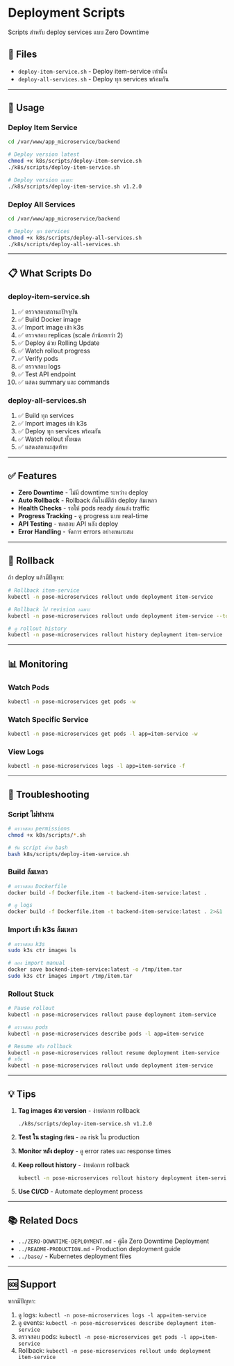 # Deployment Scripts

Scripts สำหรับ deploy services แบบ Zero Downtime

## 📁 Files

- `deploy-item-service.sh` - Deploy item-service เท่านั้น
- `deploy-all-services.sh` - Deploy ทุก services พร้อมกัน

---

## 🚀 Usage

### **Deploy Item Service**

```bash
cd /var/www/app_microservice/backend

# Deploy version latest
chmod +x k8s/scripts/deploy-item-service.sh
./k8s/scripts/deploy-item-service.sh

# Deploy version เฉพาะ
./k8s/scripts/deploy-item-service.sh v1.2.0
```

### **Deploy All Services**

```bash
cd /var/www/app_microservice/backend

# Deploy ทุก services
chmod +x k8s/scripts/deploy-all-services.sh
./k8s/scripts/deploy-all-services.sh
```

---

## 📋 What Scripts Do

### **deploy-item-service.sh**

1. ✅ ตรวจสอบสถานะปัจจุบัน
2. ✅ Build Docker image
3. ✅ Import image เข้า k3s
4. ✅ ตรวจสอบ replicas (scale ถ้าน้อยกว่า 2)
5. ✅ Deploy ด้วย Rolling Update
6. ✅ Watch rollout progress
7. ✅ Verify pods
8. ✅ ตรวจสอบ logs
9. ✅ Test API endpoint
10. ✅ แสดง summary และ commands

### **deploy-all-services.sh**

1. ✅ Build ทุก services
2. ✅ Import images เข้า k3s
3. ✅ Deploy ทุก services พร้อมกัน
4. ✅ Watch rollout ทั้งหมด
5. ✅ แสดงสถานะสุดท้าย

---

## ✅ Features

- **Zero Downtime** - ไม่มี downtime ระหว่าง deploy
- **Auto Rollback** - Rollback อัตโนมัติถ้า deploy ล้มเหลว
- **Health Checks** - รอให้ pods ready ก่อนส่ง traffic
- **Progress Tracking** - ดู progress แบบ real-time
- **API Testing** - ทดสอบ API หลัง deploy
- **Error Handling** - จัดการ errors อย่างเหมาะสม

---

## 🔄 Rollback

ถ้า deploy แล้วมีปัญหา:

```bash
# Rollback item-service
kubectl -n pose-microservices rollout undo deployment item-service

# Rollback ไป revision เฉพาะ
kubectl -n pose-microservices rollout undo deployment item-service --to-revision=2

# ดู rollout history
kubectl -n pose-microservices rollout history deployment item-service
```

---

## 📊 Monitoring

### **Watch Pods**
```bash
kubectl -n pose-microservices get pods -w
```

### **Watch Specific Service**
```bash
kubectl -n pose-microservices get pods -l app=item-service -w
```

### **View Logs**
```bash
kubectl -n pose-microservices logs -l app=item-service -f
```

---

## 🐛 Troubleshooting

### **Script ไม่ทำงาน**

```bash
# ตรวจสอบ permissions
chmod +x k8s/scripts/*.sh

# รัน script ด้วย bash
bash k8s/scripts/deploy-item-service.sh
```

### **Build ล้มเหลว**

```bash
# ตรวจสอบ Dockerfile
docker build -f Dockerfile.item -t backend-item-service:latest .

# ดู logs
docker build -f Dockerfile.item -t backend-item-service:latest . 2>&1 | tee build.log
```

### **Import เข้า k3s ล้มเหลว**

```bash
# ตรวจสอบ k3s
sudo k3s ctr images ls

# ลอง import manual
docker save backend-item-service:latest -o /tmp/item.tar
sudo k3s ctr images import /tmp/item.tar
```

### **Rollout Stuck**

```bash
# Pause rollout
kubectl -n pose-microservices rollout pause deployment item-service

# ตรวจสอบ pods
kubectl -n pose-microservices describe pods -l app=item-service

# Resume หรือ rollback
kubectl -n pose-microservices rollout resume deployment item-service
# หรือ
kubectl -n pose-microservices rollout undo deployment item-service
```

---

## 💡 Tips

1. **Tag images ด้วย version** - ง่ายต่อการ rollback
   ```bash
   ./k8s/scripts/deploy-item-service.sh v1.2.0
   ```

2. **Test ใน staging ก่อน** - ลด risk ใน production

3. **Monitor หลัง deploy** - ดู error rates และ response times

4. **Keep rollout history** - ง่ายต่อการ rollback
   ```bash
   kubectl -n pose-microservices rollout history deployment item-service
   ```

5. **Use CI/CD** - Automate deployment process

---

## 📚 Related Docs

- `../ZERO-DOWNTIME-DEPLOYMENT.md` - คู่มือ Zero Downtime Deployment
- `../README-PRODUCTION.md` - Production deployment guide
- `../base/` - Kubernetes deployment files

---

## 🆘 Support

หากมีปัญหา:
1. ดู logs: `kubectl -n pose-microservices logs -l app=item-service`
2. ดู events: `kubectl -n pose-microservices describe deployment item-service`
3. ตรวจสอบ pods: `kubectl -n pose-microservices get pods -l app=item-service`
4. Rollback: `kubectl -n pose-microservices rollout undo deployment item-service`

